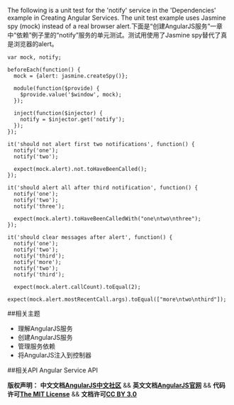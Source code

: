 The following is a unit test for the 'notify' service in the 'Dependencies' example in Creating Angular Services. The unit test example uses Jasmine spy (mock) instead of a real browser alert.下面是“创建AngularJS服务”一章中“依赖”例子里的“notify”服务的单元测试。测试用使用了Jasmine spy替代了真是浏览器的alert。

	var mock, notify;
	 
	beforeEach(function() {
	  mock = {alert: jasmine.createSpy()};
	 
	  module(function($provide) {
	    $provide.value('$window', mock);
	  });
	 
	  inject(function($injector) {
	    notify = $injector.get('notify');
	  });
	});
	 
	it('should not alert first two notifications', function() {
	  notify('one');
	  notify('two');
	 
	  expect(mock.alert).not.toHaveBeenCalled();
	});
	 
	it('should alert all after third notification', function() {
	  notify('one');
	  notify('two');
	  notify('three');
	 
	  expect(mock.alert).toHaveBeenCalledWith("one\ntwo\nthree");
	});
	 
	it('should clear messages after alert', function() {
	  notify('one');
	  notify('two');
	  notify('third');
	  notify('more');
	  notify('two');
	  notify('third');
	 
	  expect(mock.alert.callCount).toEqual(2);
	  expect(mock.alert.mostRecentCall.args).toEqual(["more\ntwo\nthird"]);

##相关主题
*  理解AngularJS服务
*  创建AngularJS服务
*  管理服务依赖
*  将AngularJS注入到控制器

##相关API
Angular Service API


<span class="doc-copyright">**版权声明：** **中文文档[AngularJS中文社区][]** && **英文文档[AngularJS官网][]** && **代码许可[The MIT License][]** && **文档许可[CC BY 3.0][]**</span>

 [AngularJS中文社区]: http://angularjs.cn/
 [AngularJS官网]: http://angularjs.org/
 [The MIT License]: http://baike.baidu.com/view/3159946.htm
 [CC BY 3.0]: http://creativecommons.org/licenses/by/3.0/deed.zh